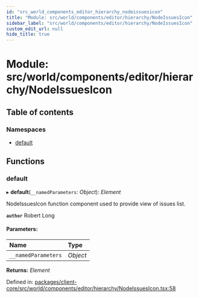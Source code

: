 ```yaml
---
id: "src_world_components_editor_hierarchy_nodeissuesicon"
title: "Module: src/world/components/editor/hierarchy/NodeIssuesIcon"
sidebar_label: "src/world/components/editor/hierarchy/NodeIssuesIcon"
custom_edit_url: null
hide_title: true
---
```


# Module: src/world/components/editor/hierarchy/NodeIssuesIcon

## Table of contents

### Namespaces

- [default](src_world_components_editor_hierarchy_nodeissuesicon.default.md)

## Functions

### default

▸ **default**(`__namedParameters`: *Object*): *Element*

NodeIssuesIcon function component used to provide view of issues list.

**`author`** Robert Long

#### Parameters:

Name | Type |
:------ | :------ |
`__namedParameters` | *Object* |

**Returns:** *Element*

Defined in: [packages/client-core/src/world/components/editor/hierarchy/NodeIssuesIcon.tsx:58](https://github.com/xr3ngine/xr3ngine/blob/716a06460/packages/client-core/src/world/components/editor/hierarchy/NodeIssuesIcon.tsx#L58)
